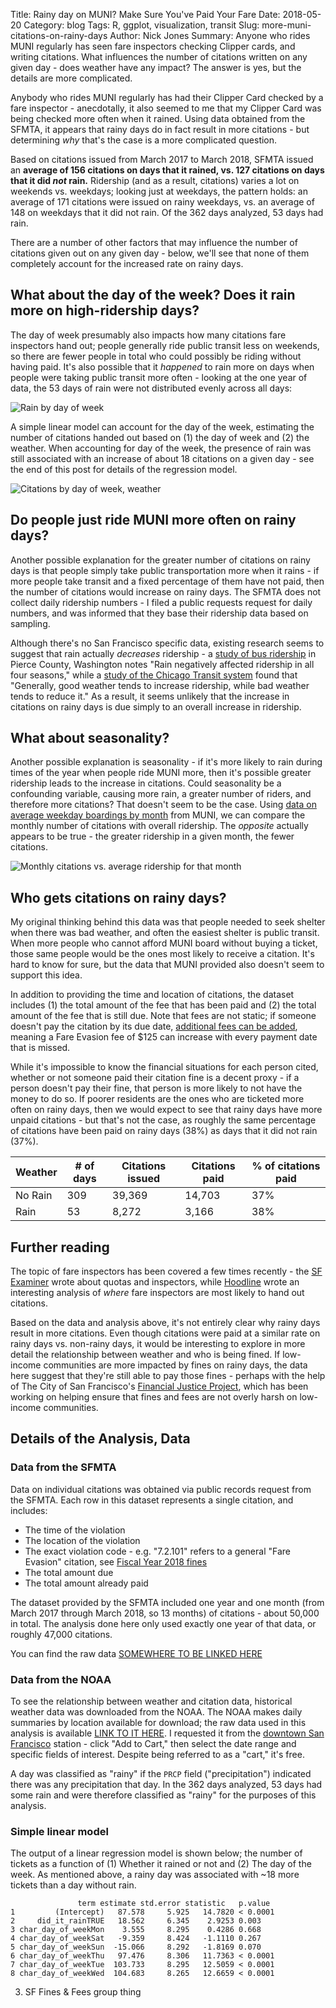 Title: Rainy day on MUNI? Make Sure You've Paid Your Fare
Date: 2018-05-20
Category: blog
Tags: R, ggplot, visualization, transit
Slug: more-muni-citations-on-rainy-days
Author: Nick Jones
Summary: Anyone who rides MUNI regularly has seen fare inspectors checking Clipper cards, and writing citations. What influences the number of citations written on any given day - does weather have any impact? The answer is yes, but the details are more complicated.

Anybody who rides MUNI regularly has had their Clipper Card checked by a fare inspector - anecdotally, it also seemed to me that my Clipper Card was being checked more often when it rained. Using data obtained from the SFMTA, it appears that rainy days do in fact result in more citations - but determining _why_ that's the case is a more complicated question.

Based on citations issued from March 2017 to March 2018, SFMTA issued an **average of 156 citations on days that it rained, vs. 127 citations on days that it did _not_ rain.** Ridership (and as a result, citations) varies a lot on weekends vs. weekdays; looking just at weekdays, the pattern holds: an average of 171 citations were issued on rainy weekdays, vs. an average of 148 on weekdays that it did not rain. Of the 362 days analyzed, 53 days had rain.

There are a number of other factors that may influence the number of citations given out on any given day - below, we'll see that none of them completely account for the increased rate on rainy days.

## What about the day of the week? Does it rain more on high-ridership days?
The day of week presumably also impacts how many citations fare inspectors hand out; people generally ride public transit less on weekends, so there are fewer people in total who could possibly be riding without having paid. It's also possible that it _happened_ to rain more on days when people were taking public transit more often - looking at the one year of data, the 53 days of rain were not distributed evenly across all days:

![Rain by day of week](images/rain_by_day_of_week.png "Number of days it rained, by day of week")

A simple linear model can account for the day of the week, estimating the number of citations handed out based on (1) the day of week and (2) the weather. When accounting for day of the week, the presence of rain was still associated with an increase of about 18 citations on a given day - see the end of this post for details of the regression model.

![Citations by day of week, weather](images/boxplot_by_weather_day.png "Citations by day of week, weather")


## Do people just ride MUNI more often on rainy days?
Another possible explanation for the greater number of citations on rainy days is that people simply take public transportation more when it rains - if more people take transit and a fixed percentage of them have not paid, then the number of citations would increase on rainy days. The SFMTA does not collect daily ridership numbers - I filed a public requests request for daily numbers, and was informed that they base their ridership data based on sampling.

Although there's no San Francisco specific data, existing research seems to suggest that rain actually _decreases_ ridership - a [study of bus ridership](http://scholarcommons.usf.edu/jpt/vol15/iss1/6/) in Pierce County, Washington notes "Rain negatively affected ridership in all four seasons," while a [study of the Chicago Transit system](http://www.transportchicago.org/uploads/5/7/2/0/5720074/ps3_transitinclementweather.pdf) found that "Generally, good weather tends to increase ridership, while bad weather tends to reduce it." As a result, it seems unlikely that the increase in citations on rainy days is due simply to an overall increase in ridership.

## What about seasonality?
Another possible explanation is seasonality - if it's more likely to rain during times of the year when people ride MUNI more, then it's possible greater ridership leads to the increase in citations. Could seasonality be a confounding variable, causing more rain, a greater number of riders, and therefore more citations? That doesn't seem to be the case. Using [data on average weekday boardings by month](https://www.sfmta.com/reports/muni-average-weekday-boardings) from MUNI, we can compare the monthly number of citations with overall ridership. The _opposite_ actually appears to be true - the greater ridership in a given month, the fewer citations.

![Monthly citations vs. average ridership for that month](images/scatter_citation_vs_ridership.png "Monthly citations vs. average ridership")

## Who gets citations on rainy days?
My original thinking behind this data was that people needed to seek shelter when there was bad weather, and often the easiest shelter is public transit. When more people who cannot afford MUNI board without buying a ticket, those same people would be the ones most likely to receive a citation. It's hard to know for sure, but the data that MUNI provided also doesn't seem to support this idea.

In addition to providing the time and location of citations, the dataset includes (1) the total amount of the fee that has been paid and (2) the total amount of the fee that is still due. Note that fees are not static; if someone doesn't pay the citation by its due date, [additional fees can be added](https://www.sfmta.com/getting-around/drive-park/citations), meaning a Fare Evasion fee of $125 can increase with every payment date that is missed.

While it's impossible to know the financial situations for each person cited, whether or not someone paid their citation fine is a decent proxy - if a person doesn't pay their fine, that person is more likely to not have the money to do so. If poorer residents are the ones who are ticketed more often on rainy days, then we would expect to see that rainy days have more unpaid citations - but that's not the case, as roughly the same percentage of citations have been paid on rainy days (38%) as days that it did not rain (37%).

<table class="table table-striped">
    <thead>
        <tr>
            <th>Weather</th>
            <th># of days</th>
            <th>Citations issued</th>
            <th>Citations paid</th>
            <th>% of citations paid</th>
        </tr>
    </thead>
    <tbody>
        <tr>
            <td>No Rain</td>
            <td>309</td>
            <td>39,369</td>
            <td>14,703</td>
            <td>37%</td>
        </tr>
        <tr>
            <td>Rain</td>
            <td>53</td>
            <td>8,272</td>
            <td>3,166</td>
            <td>38%</td>
        </tr>
    </tbody>
</table>

## Further reading
The topic of fare inspectors has been covered a few times recently - the [SF Examiner](http://www.sfexaminer.com/exempt-anti-quota-law-muni-fare-inspectors-pressured-issue-tickets/) wrote about quotas and inspectors, while [Hoodline](https://hoodline.com/2017/03/when-it-comes-to-fare-enforcement-muni-s-inspectors-rarely-stray-far-from-hq?utm_source=story&utm_medium=web&utm_campaign=stories) wrote an interesting analysis of _where_ fare inspectors are most likely to hand out citations.

Based on the data and analysis above, it's not entirely clear why rainy days result in more citations. Even though citations were paid at a similar rate on rainy days vs. non-rainy days, it would be interesting to explore in more detail the relationship between weather and who is being fined. If low-income communities are more impacted by fines on rainy days, the data here suggest that they're still able to pay those fines - perhaps with the help of The City of San Francisco's [Financial Justice Project](http://sftreasurer.org/financialjustice), which has been working on helping ensure that fines and fees are not overly harsh on low-income communities.

## Details of the Analysis, Data
### Data from the SFMTA
Data on individual citations was obtained via public records request from the SFMTA. Each row in this dataset represents a single citation, and includes:

* The time of the violation
* The location of the violation
* The exact violation code - e.g. "7.2.101" refers to a general "Fare Evasion" citation, see [Fiscal Year 2018 fines](https://www.sfmta.com/sites/default/files/reports-and-documents/2017/11/fy_18_fines.pdf)
* The total amount due
* The total amount already paid

The dataset provided by the SFMTA included one year and one month (from March 2017 through March 2018, so 13 months) of citations - about 50,000 in total. The analysis done here only used exactly one year of that data, or roughly 47,000 citations.

You can find the raw data [SOMEWHERE TO BE LINKED HERE]()

### Data from the NOAA
To see the relationship between weather and citation data, historical weather data was downloaded from the NOAA. The NOAA makes daily summaries by location available for download; the raw data used in this analysis is available [LINK TO IT HERE](). I requested it from the [downtown San Francisco](https://www.ncdc.noaa.gov/cdo-web/datasets/GHCND/stations/GHCND:USW00023272/detail) station - click "Add to Cart," then select the date range and specific fields of interest. Despite being referred to as a "cart," it's free.

A day was classified as "rainy" if the `PRCP` field ("precipitation") indicated there was any precipitation that day. In the 362 days analyzed, 53 days had some rain and were therefore classified as "rainy" for the purposes of this analysis.

### Simple linear model
The output of a linear regression model is shown below; the number of tickets as a function of (1) Whether it rained or not and (2) The day of the week. As mentioned above, a rainy day was associated with ~18 more tickets than a day without rain.
```
               term estimate std.error statistic   p.value
1         (Intercept)   87.578     5.925   14.7820 < 0.0001
2     did_it_rainTRUE   18.562     6.345    2.9253 0.003
3 char_day_of_weekMon    3.555     8.295    0.4286 0.668
4 char_day_of_weekSat   -9.359     8.424   -1.1110 0.267
5 char_day_of_weekSun  -15.066     8.292   -1.8169 0.070
6 char_day_of_weekThu   97.476     8.306   11.7363 < 0.0001
7 char_day_of_weekTue  103.733     8.295   12.5059 < 0.0001
8 char_day_of_weekWed  104.683     8.265   12.6659 < 0.0001
```



3. SF Fines & Fees group thing

